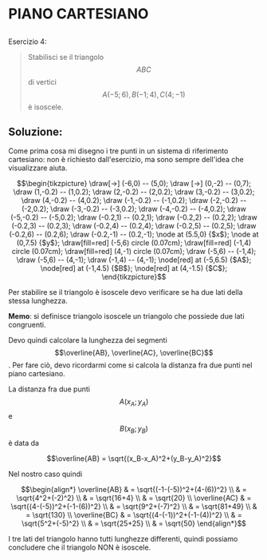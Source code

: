 ﻿# PIANO CARTESIANO

<!--Upmath extremely simplifies this task by using Markdown and LaTeX. It converts the Markdown syntax extended with LaTeX equations support into HTML code you can publish anywhere on the web.-->

<!--![Paper written in LaTeX](/i/latex.jpg)-->

## 

Esercizio 4:

> Stabilisci se il triangolo $$ABC$$ di vertici $$A(-5;6), B(-1;4), C(4;-1)$$ è isoscele. 

## Soluzione: 

Come prima cosa mi disegno i tre punti in un sistema di riferimento cartesiano: non è richiesto dall'esercizio, ma sono sempre dell'idea che visualizzare aiuta. 

$$\begin{tikzpicture}
\draw[->] (-6,0) -- (5,0);
\draw [->] (0,-2) -- (0,7);
\draw (1,-0.2) -- (1,0.2);
\draw (2,-0.2) -- (2,0.2);
\draw (3,-0.2) -- (3,0.2);
\draw (4,-0.2) -- (4,0.2);
\draw (-1,-0.2) -- (-1,0.2);
\draw (-2,-0.2) -- (-2,0.2);
\draw (-3,-0.2) -- (-3,0.2);
\draw (-4,-0.2) -- (-4,0.2);
\draw (-5,-0.2) -- (-5,0.2);
\draw (-0.2,1) -- (0.2,1);
\draw (-0.2,2) -- (0.2,2);
\draw (-0.2,3) -- (0.2,3);
\draw (-0.2,4) -- (0.2,4);
\draw (-0.2,5) -- (0.2,5);
\draw (-0.2,6) -- (0.2,6);
\draw (-0.2,-1) -- (0.2,-1);
\node at (5.5,0) {$x$};
\node at (0,7.5) {$y$};
\draw[fill=red] (-5,6) circle (0.07cm);
\draw[fill=red] (-1,4) circle (0.07cm);
\draw[fill=red] (4,-1) circle (0.07cm);
\draw (-5,6) -- (-1,4);
\draw (-5,6) -- (4,-1);
\draw (-1,4) -- (4,-1);
\node[red] at (-5,6.5) {$A$};
\node[red] at (-1,4.5) {$B$};
\node[red] at (4,-1.5) {$C$};
\end{tikzpicture}$$

Per stabilire se il triangolo è isoscele devo verificare se ha due lati della stessa lunghezza. 

**Memo**: si definisce triangolo isoscele un triangolo che possiede due lati congruenti.

Devo quindi calcolare la lunghezza dei segmenti $$\overline{AB}, \overline{AC}, \overline{BC}$$. Per fare ciò, devo ricordarmi come si calcola la distanza fra due punti nel piano cartesiano. 

La distanza fra due punti $$A(x_A;y_A)$$ e $$B(x_B;y_B)$$ è data da 

$$\overline{AB} = \sqrt{(x_B-x_A)^2+(y_B-y_A)^2}$$

Nel nostro caso quindi 

$$\begin{align*}
\overline{AB} & = \sqrt{(-1-(-5))^2+(4-(6))^2} \\
& = \sqrt{4^2+(-2)^2} \\
& = \sqrt{16+4} \\
& = \sqrt{20} \\
\overline{AC} & = \sqrt{(4-(-5))^2+(-1-(6))^2} \\
& = \sqrt{9^2+(-7)^2} \\
& = \sqrt{81+49} \\
& = \sqrt{130} \\
\overline{BC} & = \sqrt{(4-(-1))^2+(-1-(4))^2} \\
& = \sqrt{5^2+(-5)^2} \\
& = \sqrt{25+25} \\
& = \sqrt{50}
\end{align*}$$

I tre lati del triangolo hanno tutti lunghezze differenti, quindi possiamo concludere che il triangolo NON è isoscele.


 